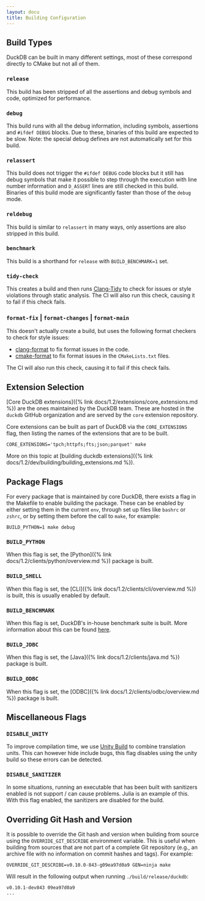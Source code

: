 ```yaml
---
layout: docu
title: Building Configuration
---
```


## Build Types

DuckDB can be built in many different settings, most of these correspond directly to CMake but not all of them.

### `release`

This build has been stripped of all the assertions and debug symbols and code, optimized for performance.

### `debug`

This build runs with all the debug information, including symbols, assertions and `#ifdef DEBUG` blocks.
Due to these, binaries of this build are expected to be slow.
Note: the special debug defines are not automatically set for this build.

### `relassert`

This build does not trigger the `#ifdef DEBUG` code blocks but it still has debug symbols that make it possible to step through the execution with line number information and `D_ASSERT` lines are still checked in this build.
Binaries of this build mode are significantly faster than those of the `debug` mode.

### `reldebug`

This build is similar to `relassert` in many ways, only assertions are also stripped in this build.

### `benchmark`

This build is a shorthand for `release` with `BUILD_BENCHMARK=1` set.

### `tidy-check`

This creates a build and then runs [Clang-Tidy](https://clang.llvm.org/extra/clang-tidy/) to check for issues or style violations through static analysis.
The CI will also run this check, causing it to fail if this check fails.

### `format-fix` | `format-changes` | `format-main`

This doesn't actually create a build, but uses the following format checkers to check for style issues:

* [clang-format](https://clang.llvm.org/docs/ClangFormat.html) to fix format issues in the code.
* [cmake-format](https://cmake-format.readthedocs.io/en/latest/) to fix format issues in the `CMakeLists.txt` files.

The CI will also run this check, causing it to fail if this check fails.

## Extension Selection

[Core DuckDB extensions]({% link docs/1.2/extensions/core_extensions.md %}) are the ones maintained by the DuckDB team. These are hosted in the `duckdb` GitHub organization and are served by the `core` extension repository.

Core extensions can be built as part of DuckDB via the `CORE_EXTENSIONS` flag, then listing the names of the extensions that are to be built.

```batch
CORE_EXTENSIONS='tpch;httpfs;fts;json;parquet' make
```

More on this topic at [building duckdb extensions]({% link docs/1.2/dev/building/building_extensions.md %}).

## Package Flags

For every package that is maintained by core DuckDB, there exists a flag in the Makefile to enable building the package.
These can be enabled by either setting them in the current `env`, through set up files like `bashrc` or `zshrc`, or by setting them before the call to `make`, for example:

```batch
BUILD_PYTHON=1 make debug
```

### `BUILD_PYTHON`

When this flag is set, the [Python]({% link docs/1.2/clients/python/overview.md %}) package is built.

### `BUILD_SHELL`

When this flag is set, the [CLI]({% link docs/1.2/clients/cli/overview.md %}) is built, this is usually enabled by default.

### `BUILD_BENCHMARK`

When this flag is set, DuckDB's in-house benchmark suite is built.
More information about this can be found [here](https://github.com/duckdb/duckdb/blob/main/benchmark/README.md).

### `BUILD_JDBC`

When this flag is set, the [Java]({% link docs/1.2/clients/java.md %}) package is built.

### `BUILD_ODBC`

When this flag is set, the [ODBC]({% link docs/1.2/clients/odbc/overview.md %}) package is built.

## Miscellaneous Flags

### `DISABLE_UNITY`

To improve compilation time, we use [Unity Build](https://cmake.org/cmake/help/latest/prop_tgt/UNITY_BUILD.html) to combine translation units.
This can however hide include bugs, this flag disables using the unity build so these errors can be detected.

### `DISABLE_SANITIZER`

In some situations, running an executable that has been built with sanitizers enabled is not support / can cause problems. Julia is an example of this.
With this flag enabled, the sanitizers are disabled for the build.

## Overriding Git Hash and Version

It is possible to override the Git hash and version when building from source using the `OVERRIDE_GIT_DESCRIBE` environment variable.
This is useful when building from sources that are not part of a complete Git repository (e.g., an archive file with no information on commit hashes and tags).
For example:

```batch
OVERRIDE_GIT_DESCRIBE=v0.10.0-843-g09ea97d0a9 GEN=ninja make
```

Will result in the following output when running `./build/release/duckdb`:

```text
v0.10.1-dev843 09ea97d0a9
...
```